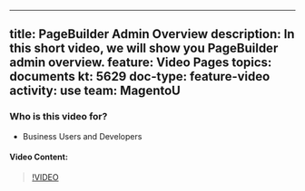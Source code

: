 
---
title: PageBuilder Admin Overview
description: In this short video, we will show you PageBuilder admin overview.
feature: Video Pages
topics: documents
kt: 5629
doc-type: feature-video
activity: use
team: MagentoU
---

### Who is this video for?

* Business Users and Developers

#### Video Content:

>[!VIDEO](https://video.tv.adobe.com/v/35783)